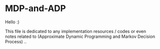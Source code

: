 # MDP-and-ADP

Hello :) 

This file is dedicated to any implementation resources / codes or even notes related to (Approximate Dynamic Programming and Markov Decision Process) ..

